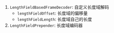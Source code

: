 1. `LengthFieldBasedFrameDecoder`: 自定义长度域解码
   * `lengthFieldOffset`: 长度域的偏移量
   * `lengthFieldLength`: 长度域自己的长度
2. `LengthFieldPrepender`: 长度域编码器